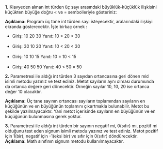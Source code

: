 **1.** Klavyeden alınan int türden üç sayı arasındaki büyüklük-küçüklük ilişkisini küçükten büyüğe doğru < ve =
   sembolleriyle gösteriniz:

**Açıklama:** Program üç tane int türden sayı isteyecektir, aralarındaki ilişkiyi ekranda gösterecektir. İşte birkaç
örnek :

* Giriş: 10 20 30
 Yanıt: 10 < 20 < 30
<br> <br/>
* Giriş: 30 10 20
Yanıt: 10 < 20 < 30
  <br> <br/>
* Giriş: 10 10 15
 Yanıt: 10 = 10 < 15
<br> <br/>
* Giriş: 40 50 50
 Yanıt: 40 < 50 = 50


**2.** Parametresi ile aldığı int türden 3 sayıdan ortancasına geri dönen mid isimli metodu yazınız ve test ediniz.
Metot sayıların aynı olması durumunda da ortanca değere geri dönecektir. Örneğin sayılar 10, 10, 20 ise ortanca
değer 10 olacaktır.

**Açıklama:** Üç tane sayının ortancası sayıların toplamından sayıların en küçüğünün ve en büyüğünün toplamını
çıkartmakla bulunabilir. Metot bu şekilde yazılmayacaktır. Yani metot içerisinde sayıların en büyüğünün ve en
küçüğünün bulunmasına gerek yoktur.

**3.** Parametresi ile aldığı int türden bir sayının negatif mi, 0(sıfır) mı, pozitif mi olduğunu test eden signum isimli
   metodu yazınız ve test ediniz. Metot pozitif için 1(bir), negatif için -1(eksi bir) ve sıfır için 0(sıfır) döndürecektir.
   **Açıklama:** Math sınıfının signum metodu kullanılmayacaktır.
 